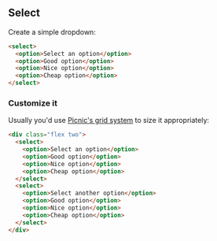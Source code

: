 ## Select

Create a simple dropdown:

```html
<select>
  <option>Select an option</option>
  <option>Good option</option>
  <option>Nice option</option>
  <option>Cheap option</option>
</select>
```

### Customize it

Usually you'd use [Picnic's grid system](#grid) to size it appropriately:


```html
<div class="flex two">
  <select>
    <option>Select an option</option>
    <option>Good option</option>
    <option>Nice option</option>
    <option>Cheap option</option>
  </select>
  <select>
    <option>Select another option</option>
    <option>Good option</option>
    <option>Nice option</option>
    <option>Cheap option</option>
  </select>
</div>
```
